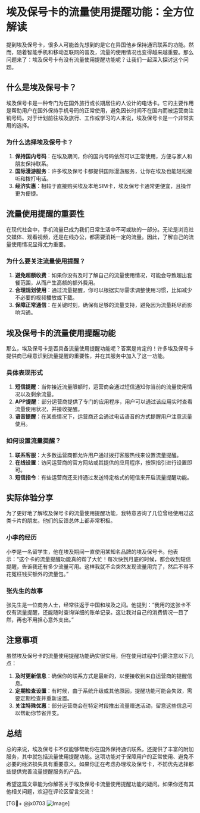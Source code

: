 # 埃及保号卡的流量使用提醒功能：全方位解读

提到埃及保号卡，很多人可能首先想到的是它在异国他乡保持通讯联系的功能。然而，随着智能手机和移动互联网的普及，流量的使用情况也变得越来越重要。那么问题来了：埃及保号卡有没有流量使用提醒功能呢？让我们一起深入探讨这个问题。

## 什么是埃及保号卡？

埃及保号卡是一种专门为在国外旅行或长期居住的人设计的电话卡。它的主要作用是帮助用户在国外保持手机号码的正常使用，避免因长时间不在国内而被运营商注销号码。对于计划前往埃及旅行、工作或学习的人来说，埃及保号卡是一个非常实用的选择。

### 为什么选择埃及保号卡？

1. **保持国内号码**：在埃及期间，你的国内号码依然可以正常使用，方便与家人和朋友保持联系。
2. **国际漫游服务**：许多埃及保号卡都提供国际漫游服务，让你在埃及也能轻松接听和拨打电话。
3. **经济实惠**：相较于直接购买埃及本地SIM卡，埃及保号卡通常更便宜，且操作更为便捷。

## 流量使用提醒的重要性

在现代社会中，手机流量已成为我们日常生活中不可或缺的一部分。无论是浏览社交媒体、观看视频，还是在线办公，都需要消耗一定的流量。因此，了解自己的流量使用情况显得尤为重要。

### 为什么要关注流量使用提醒？

1. **避免超额收费**：如果你没有及时了解自己的流量使用情况，可能会导致超出套餐范围，从而产生高额的额外费用。
2. **合理规划使用**：通过流量提醒，你可以根据实际需求调整使用习惯，比如减少不必要的视频播放或下载。
3. **保障正常通信**：在关键时刻，确保有足够的流量支持，避免因为流量耗尽而影响沟通。

## 埃及保号卡的流量使用提醒功能

那么，埃及保号卡是否具备流量使用提醒功能呢？答案是肯定的！许多埃及保号卡提供商已经意识到流量提醒的重要性，并在其服务中加入了这一功能。

### 具体表现形式

1. **短信提醒**：当你接近流量限额时，运营商会通过短信通知你当前的流量使用情况以及剩余流量。
2. **APP提醒**：部分运营商提供了专门的应用程序，用户可以通过该应用实时查看流量使用状况，并接收提醒。
3. **语音提醒**：在某些情况下，运营商还会通过电话语音的方式提醒用户注意流量使用。

### 如何设置流量提醒？

1. **联系客服**：大多数运营商都允许用户通过拨打客服热线来设置流量提醒。
2. **在线设置**：访问运营商的官方网站或其提供的应用程序，按照指引进行设置即可。
3. **短信指令**：有些运营商还支持通过发送特定格式的短信来开启流量提醒功能。

## 实际体验分享

为了更好地了解埃及保号卡的流量使用提醒功能，我特意咨询了几位曾经使用过这类卡片的朋友。他们的反馈总体上都非常积极。

### 小李的经历

小李是一名留学生，他在埃及期间一直使用某知名品牌的埃及保号卡。他表示：“这个卡的流量提醒功能真的帮了大忙！每次快到月底的时候，都会收到短信提醒，告诉我还有多少流量可用。这样我就不会突然发现流量用完了，然后不得不花冤枉钱买额外的流量包。”

### 张先生的故事

张先生是一位商务人士，经常往返于中国和埃及之间。他提到：“我用的这张卡不仅有流量提醒，还能随时查询详细的账单记录。这让我对自己的消费情况一目了然，再也不用担心意外支出。”

## 注意事项

虽然埃及保号卡的流量使用提醒功能确实很实用，但在使用过程中仍需注意以下几点：

1. **及时更新信息**：确保你的联系方式是最新的，以便接收到来自运营商的提醒信息。
2. **定期检查设置**：有时候，由于系统升级或其他原因，提醒功能可能会失效，需要定期检查并重新设置。
3. **关注特殊优惠**：部分运营商会在特定时段推出流量赠送活动，留意这些信息可以帮助你节省开支。

## 总结

总的来说，埃及保号卡不仅能够帮助你在国外保持通讯联系，还提供了丰富的附加服务，其中就包括流量使用提醒功能。这项功能对于保障用户的正常使用、避免不必要的经济损失具有重要意义。如果你正在考虑办理埃及保号卡，不妨优先选择那些提供完善流量提醒服务的产品。

希望这篇文章能为你解答关于埃及保号卡流量使用提醒功能的疑问。如果你还有其他相关问题，欢迎在评论区留言交流！

[TG💪+ @jx0703 ![Image](https://github.com/user-attachments/assets/dbca1d08-cadb-493c-b0ec-ad6f7a83f270)]